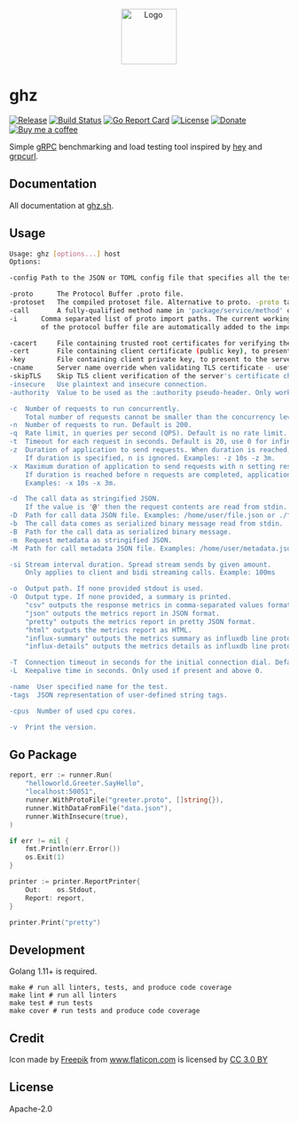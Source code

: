 <div align="center">
	<br>
	<img src="green_fwd2.svg" alt="Logo" width="100">
	<br>
</div>

# ghz

[![Release](https://img.shields.io/github/release/bojand/ghz.svg?style=flat-square)](https://github.com/bojand/ghz/releases/latest)
[![Build Status](https://img.shields.io/circleci/project/github/bojand/ghz/master.svg?style=flat-square)](https://circleci.com/gh/bojand/ghz)
[![Go Report Card](https://goreportcard.com/badge/github.com/bojand/ghz?style=flat-square)](https://goreportcard.com/report/github.com/bojand/ghz)
[![License](https://img.shields.io/github/license/bojand/ghz.svg?style=flat-square)](https://raw.githubusercontent.com/bojand/ghz/master/LICENSE)
[![Donate](https://img.shields.io/badge/Donate-PayPal-green.svg?style=flat-square)](https://www.paypal.me/bojandj)
[![Buy me a coffee](https://img.shields.io/badge/buy%20me-a%20coffee-orange.svg?style=flat-square)](https://www.buymeacoffee.com/bojand)

Simple [gRPC](http://grpc.io/) benchmarking and load testing tool inspired by [hey](https://github.com/rakyll/hey/) and [grpcurl](https://github.com/fullstorydev/grpcurl).

## Documentation

All documentation at [ghz.sh](https://ghz.sh).

## Usage

```sh
Usage: ghz [options...] host
Options:

-config	Path to the JSON or TOML config file that specifies all the test run settings.

-proto		The Protocol Buffer .proto file.
-protoset	The compiled protoset file. Alternative to proto. -proto takes precedence.
-call		A fully-qualified method name in 'package/service/method' or 'package.service.method' format.
-i		Comma separated list of proto import paths. The current working directory and the directory
		of the protocol buffer file are automatically added to the import list.

-cacert		File containing trusted root certificates for verifying the server.
-cert		File containing client certificate (public key), to present to the server. Must also provide -key option.
-key 		File containing client private key, to present to the server. Must also provide -cert option.
-cname		Server name override when validating TLS certificate - useful for self signed certs.
-skipTLS	Skip TLS client verification of the server's certificate chain and host name.
-insecure	Use plaintext and insecure connection.
-authority	Value to be used as the :authority pseudo-header. Only works if -insecure is used.

-c  Number of requests to run concurrently.
    Total number of requests cannot be smaller than the concurrency level. Default is 50.
-n  Number of requests to run. Default is 200.
-q  Rate limit, in queries per second (QPS). Default is no rate limit.
-t  Timeout for each request in seconds. Default is 20, use 0 for infinite.
-z  Duration of application to send requests. When duration is reached, application stops and exits.
    If duration is specified, n is ignored. Examples: -z 10s -z 3m.
-x  Maximum duration of application to send requests with n setting respected.
    If duration is reached before n requests are completed, application stops and exits.
    Examples: -x 10s -x 3m.

-d  The call data as stringified JSON.
    If the value is '@' then the request contents are read from stdin.
-D  Path for call data JSON file. Examples: /home/user/file.json or ./file.json.
-b  The call data comes as serialized binary message read from stdin.
-B  Path for the call data as serialized binary message.
-m  Request metadata as stringified JSON.
-M  Path for call metadata JSON file. Examples: /home/user/metadata.json or ./metadata.json.

-si Stream interval duration. Spread stream sends by given amount.
    Only applies to client and bidi streaming calls. Example: 100ms

-o  Output path. If none provided stdout is used.
-O  Output type. If none provided, a summary is printed.
    "csv" outputs the response metrics in comma-separated values format.
    "json" outputs the metrics report in JSON format.
    "pretty" outputs the metrics report in pretty JSON format.
    "html" outputs the metrics report as HTML.
    "influx-summary" outputs the metrics summary as influxdb line protocol.
    "influx-details" outputs the metrics details as influxdb line protocol.

-T  Connection timeout in seconds for the initial connection dial. Default is 10.
-L  Keepalive time in seconds. Only used if present and above 0.

-name  User specified name for the test.
-tags  JSON representation of user-defined string tags.

-cpus  Number of used cpu cores.

-v  Print the version.
```

## Go Package

```go
report, err := runner.Run(
    "helloworld.Greeter.SayHello",
    "localhost:50051",
    runner.WithProtoFile("greeter.proto", []string{}),
    runner.WithDataFromFile("data.json"),
    runner.WithInsecure(true),
)

if err != nil {
    fmt.Println(err.Error())
    os.Exit(1)
}

printer := printer.ReportPrinter{
    Out:    os.Stdout,
    Report: report,
}

printer.Print("pretty")
```

## Development

Golang 1.11+ is required.

```
make # run all linters, tests, and produce code coverage
make lint # run all linters
make test # run tests
make cover # run tests and produce code coverage
```

## Credit

Icon made by <a href="http://www.freepik.com" title="Freepik">Freepik</a> from <a href="https://www.flaticon.com/" title="Flaticon">www.flaticon.com</a> is licensed by <a href="http://creativecommons.org/licenses/by/3.0/" title="Creative Commons BY 3.0" target="_blank">CC 3.0 BY</a>

## License

Apache-2.0
